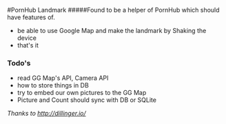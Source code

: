 #PornHub Landmark
#####Found to be a helper of PornHub which should have features of.
- be able to use Google Map and make the landmark by Shaking the device
- that's it

### Todo's

 - read GG Map's API, Camera API
 - how to store things in DB
 - try to embed our own pictures to the GG Map
 - Picture and Count should sync with DB or SQLite



*Thanks to http://dillinger.io/*
